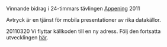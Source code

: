 Vinnande bidrag i 24-timmars tävlingen [Appening][appening] 2011

Avtryck är en tjänst för mobila presentationer av rika datakällor. 

20110320 Vi flyttar källkoden till en ny adress. Följ den fortsatta utvecklingen [här][aweb]. 

[appening]: http://www.appening.se
[aweb]: https://github.com/Avtryck/avtryck-android